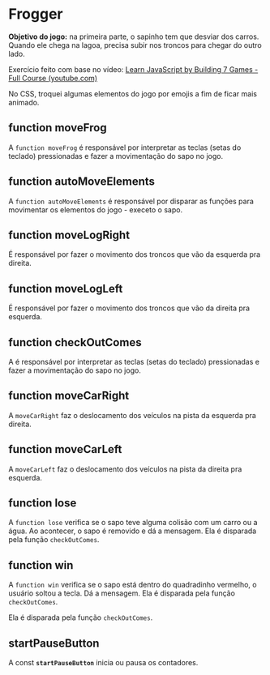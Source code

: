 # Frogger
**Objetivo do jogo:** na primeira parte, o sapinho tem que desviar dos carros. Quando ele chega na lagoa, precisa subir nos troncos para chegar do outro lado.

Exercício feito com base no vídeo: [Learn JavaScript by Building 7 Games - Full Course (youtube.com)](https://www.youtube.com/watch?v=ec8vSKJuZTk&t=5727s&ab_channel=freeCodeCamp.org)

No CSS, troquei algumas elementos do jogo por emojis a fim de ficar mais animado.

## function moveFrog

A `function moveFrog` é responsável por interpretar as teclas (setas do teclado) pressionadas e fazer a movimentação do sapo no jogo.

## function autoMoveElements

A `function autoMoveElements` é responsável por disparar as funções para movimentar os elementos do jogo - execeto o sapo.

## function moveLogRight

É responsável por fazer o movimento dos troncos que vão da esquerda pra direita.

## function moveLogLeft

É responsável por fazer o movimento dos troncos que vão da direita pra esquerda.

## function checkOutComes

A  é responsável por interpretar as teclas (setas do teclado) pressionadas e fazer a movimentação do sapo no jogo.

## function moveCarRight

A `moveCarRight` faz o deslocamento dos veículos na pista da esquerda pra direita.

## function moveCarLeft

A `moveCarLeft` faz o deslocamento dos veículos na pista da direita pra esquerda.

## function lose

A `function lose` verifica se o sapo teve alguma colisão com um carro ou a água. Ao acontecer, o sapo é removido e dá a mensagem. Ela é disparada pela função `checkOutComes`.

## function win

A `function win` verifica se o sapo está dentro do quadradinho vermelho, o usuário soltou a tecla. Dá a mensagem. Ela é disparada pela função `checkOutComes`.

Ela é disparada pela função `checkOutComes`.

## startPauseButton

A const **`startPauseButton`** inicia ou pausa os contadores.

